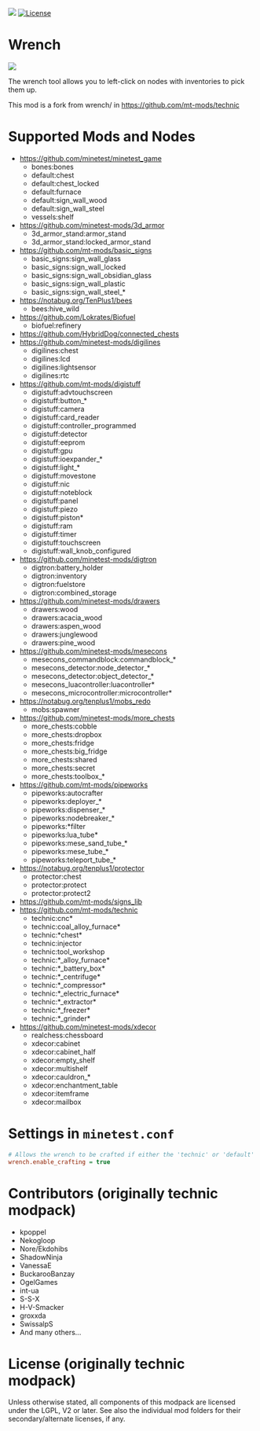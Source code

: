 ![](https://github.com/mt-mods/wrench/workflows/luacheck/badge.svg)
[![License](https://img.shields.io/badge/license-LGPLv2.0%2B-purple.svg)](https://www.gnu.org/licenses/old-licenses/lgpl-2.0.en.html)

<!--
[![ContentDB](https://content.minetest.net/packages/mt-mods/wrench/shields/downloads/)](https://content.minetest.net/packages/mt-mods/wrench/)
-->

# Wrench

<img src="textures/technic_wrench.png"/>

The wrench tool allows you to left-click on nodes with inventories to pick them up.

This mod is a fork from wrench/ in https://github.com/mt-mods/technic

# Supported Mods and Nodes

* https://github.com/minetest/minetest_game
  - bones:bones
  - default:chest
  - default:chest_locked
  - default:furnace
  - default:sign_wall_wood
  - default:sign_wall_steel
  - vessels:shelf
* https://github.com/minetest-mods/3d_armor
  - 3d_armor_stand:armor_stand
  - 3d_armor_stand:locked_armor_stand
* https://github.com/mt-mods/basic_signs
  - basic_signs:sign_wall_glass
  - basic_signs:sign_wall_locked
  - basic_signs:sign_wall_obsidian_glass
  - basic_signs:sign_wall_plastic
  - basic_signs:sign_wall_steel_\*
* https://notabug.org/TenPlus1/bees
  - bees:hive_wild
* https://github.com/Lokrates/Biofuel
  - biofuel:refinery
* https://github.com/HybridDog/connected_chests
* https://github.com/minetest-mods/digilines
  - digilines:chest
  - digilines:lcd
  - digilines:lightsensor
  - digilines:rtc
* https://github.com/mt-mods/digistuff
  - digistuff:advtouchscreen
  - digistuff:button_\*
  - digistuff:camera
  - digistuff:card_reader
  - digistuff:controller_programmed
  - digistuff:detector
  - digistuff:eeprom
  - digistuff:gpu
  - digistuff:ioexpander_\*
  - digistuff:light_\*
  - digistuff:movestone
  - digistuff:nic
  - digistuff:noteblock
  - digistuff:panel
  - digistuff:piezo
  - digistuff:piston\*
  - digistuff:ram
  - digistuff:timer
  - digistuff:touchscreen
  - digistuff:wall_knob_configured
* https://github.com/minetest-mods/digtron
  - digtron:battery_holder
  - digtron:inventory
  - digtron:fuelstore
  - digtron:combined_storage
* https://github.com/minetest-mods/drawers
  - drawers:wood
  - drawers:acacia_wood
  - drawers:aspen_wood
  - drawers:junglewood
  - drawers:pine_wood
* https://github.com/minetest-mods/mesecons
  - mesecons_commandblock:commandblock_\*
  - mesecons_detector:node_detector_\*
  - mesecons_detector:object_detector_\*
  - mesecons_luacontroller:luacontroller\*
  - mesecons_microcontroller:microcontroller\*
* https://notabug.org/tenplus1/mobs_redo
  - mobs:spawner
* https://github.com/minetest-mods/more_chests
  - more_chests:cobble
  - more_chests:dropbox
  - more_chests:fridge
  - more_chests:big_fridge
  - more_chests:shared
  - more_chests:secret
  - more_chests:toolbox_\*
* https://github.com/mt-mods/pipeworks
  - pipeworks:autocrafter
  - pipeworks:deployer_\*
  - pipeworks:dispenser_\*
  - pipeworks:nodebreaker_\*
  - pipeworks:\*filter
  - pipeworks:lua_tube\*
  - pipeworks:mese_sand_tube_\*
  - pipeworks:mese_tube_\*
  - pipeworks:teleport_tube_\*
* https://notabug.org/tenplus1/protector
  - protector:chest
  - protector:protect
  - protector:protect2
* https://github.com/mt-mods/signs_lib
* https://github.com/mt-mods/technic
  - technic:cnc\*
  - technic:coal_alloy_furnace\*
  - technic:\*chest\*
  - technic:injector
  - technic:tool_workshop
  - technic:\*_alloy_furnace\*
  - technic:\*_battery_box\*
  - technic:\*_centrifuge\*
  - technic:\*_compressor\*
  - technic:\*_electric_furnace\*
  - technic:\*_extractor\*
  - technic:\*_freezer\*
  - technic:\*_grinder\*
* https://github.com/minetest-mods/xdecor
  - realchess:chessboard
  - xdecor:cabinet
  - xdecor:cabinet_half
  - xdecor:empty_shelf
  - xdecor:multishelf
  - xdecor:cauldron_\*
  - xdecor:enchantment_table
  - xdecor:itemframe
  - xdecor:mailbox

# Settings in `minetest.conf`
```ini
# Allows the wrench to be crafted if either the 'technic' or 'default' mod is installed.
wrench.enable_crafting = true
```

# Contributors (originally technic modpack)

* kpoppel
* Nekogloop
* Nore/Ekdohibs
* ShadowNinja
* VanessaE
* BuckarooBanzay
* OgelGames
* int-ua
* S-S-X
* H-V-Smacker
* groxxda
* SwissalpS
* And many others...

# License (originally technic modpack)

Unless otherwise stated, all components of this modpack are licensed under the
LGPL, V2 or later.  See also the individual mod folders for their
secondary/alternate licenses, if any.
